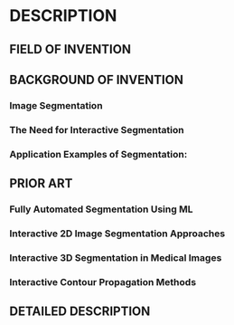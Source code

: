 # DESCRIPTION

## FIELD OF INVENTION

## BACKGROUND OF INVENTION

### Image Segmentation

### The Need for Interactive Segmentation

### Application Examples of Segmentation:

## PRIOR ART

### Fully Automated Segmentation Using ML

### Interactive 2D Image Segmentation Approaches

### Interactive 3D Segmentation in Medical Images

### Interactive Contour Propagation Methods

## DETAILED DESCRIPTION

